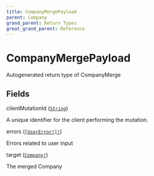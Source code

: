 ```yaml
---
title: CompanyMergePayload
parent: Company
grand_parent: Return Types
great_grand_parent: Reference
---
```


# CompanyMergePayload

Autogenerated return type of CompanyMerge

## Fields

<div class="field-entry ">
  <span id="client_mutation_id" class="field-name anchored">clientMutationId (<code><a href="/docs/reference/scalar/string">String</a></code>)</span>

  <div class="description-wrapper">
   <p>A unique identifier for the client performing the mutation.</p>

  </div>
</div>

<div class="field-entry ">
  <span id="errors" class="field-name anchored">errors (<code><a href="/docs/reference/object/user_error">[UserError!]!</a></code>)</span>

  <div class="description-wrapper">
   <p>Errors related to user input</p>

  </div>
</div>

<div class="field-entry ">
  <span id="target" class="field-name anchored">target (<code><a href="/docs/reference/object/company">Company!</a></code>)</span>

  <div class="description-wrapper">
   <p>The merged Company</p>

  </div>
</div>

